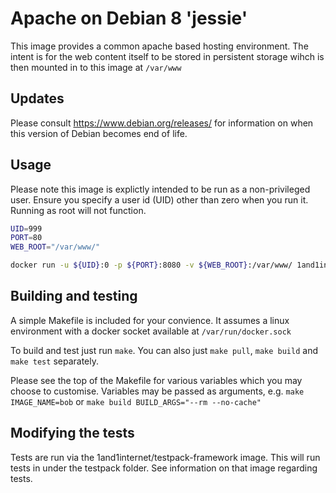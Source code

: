 # Apache on Debian 8 'jessie'

This image provides a common apache based hosting environment. The intent is for the web content itself to be stored in persistent storage wihch is then mounted in to this image at `/var/www`

## Updates

Please consult https://www.debian.org/releases/ for information on when this version of Debian becomes end of life.

## Usage

Please note this image is explictly intended to be run as a non-privileged user. Ensure you specify a user id (UID) other than zero when you run it. Running as root will not function.


```bash
UID=999
PORT=80
WEB_ROOT="/var/www/"

docker run -u ${UID}:0 -p ${PORT}:8080 -v ${WEB_ROOT}:/var/www/ 1and1internet/debian-8-apache
```

## Building and testing

A simple Makefile is included for your convience. It assumes a linux environment with a docker socket available at `/var/run/docker.sock`

To build and test just run `make`.
You can also just `make pull`, `make build` and `make test` separately.

Please see the top of the Makefile for various variables which you may choose to customise. Variables may be passed as arguments, e.g. `make IMAGE_NAME=bob` or `make build BUILD_ARGS="--rm --no-cache"`

## Modifying the tests

Tests are run via the 1and1internet/testpack-framework image. This will run tests in under the testpack folder. See information on that image regarding tests.
